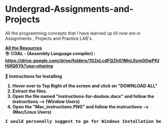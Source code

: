 # Undergrad-Assignments-and-Projects
All the programming concepts that I have learned up till now are in Assignments , Projects and Practice LAB's.

<u><b>All the Resources</b></u> <br>
:books: <b>COAL - (Assembly Language compiler)<b> : https://drive.google.com/drive/folders/1G2eLcdFQZhG1MnL0zm00wPfUHjIlQ6Yk?usp=sharing <br><br>
:pencil: <b>Instructions for Installing</b>
1. Hover over to <b>Top Right</b> of the screen and click on "DOWNLOAD ALL"
2. Extract the files.
3. Open the file named "instructions-for-dosbox.docx" and follow the instructions --> (Window Users)<br>
4. Open the "Mac_instructions.PNG" and follow the instructions --> (Mac/Linux Users)<br>
<pre>I would personally suggest to go for Windows Installation because I have used it personally and works perfectly fine</pre>
